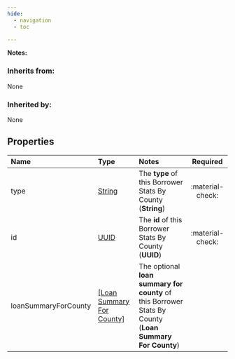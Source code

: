 ```yaml
---
hide:
  - navigation
  - toc

---
```


**Notes:**   


### Inherits from: 


None  


### Inherited by: 


None  


## Properties


| Name | Type | Notes | Required |
| :--- | :--- | :--- | :---: |
| type | [String](../../../../core-types/primitives/string.md) | The **type** of this Borrower Stats By County (**String**)  | :material-check: |
| id | [UUID](../../../../core-types/primitives/uuid.md) | The **id** of this Borrower Stats By County (**UUID**)  | :material-check: |
| loanSummaryForCounty | [[Loan Summary For County]](loan-summary-for-county.md) | The optional **loan summary for county** of this Borrower Stats By County (**Loan Summary For County**)  |  |
